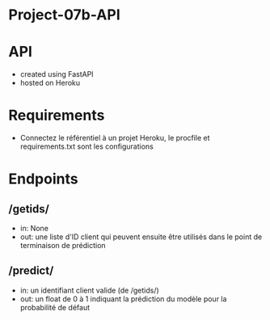 # Project-07b-API

# API
- created using FastAPI
- hosted on Heroku

# Requirements
- Connectez le référentiel à un projet Heroku, le procfile et requirements.txt sont les configurations

# Endpoints
## /getids/
- in: None
- out: une liste d'ID client qui peuvent ensuite être utilisés dans le point de terminaison de prédiction

## /predict/
- in: un identifiant client valide (de /getids/)
- out: un float de 0 à 1 indiquant la prédiction du modèle pour la probabilité de défaut
